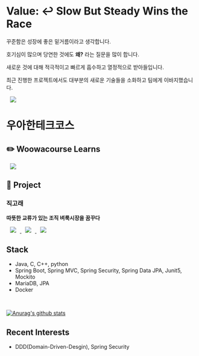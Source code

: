 # Value: ↩️ Slow But Steady Wins the Race
꾸준함은 성장에 좋은 밑거름이라고 생각합니다.

호기심이 많으며 당연한 것에도 **왜?** 라는 질문을 많이 합니다.

새로운 것에 대해 적극적이고 빠르게 흡수하고 열정적으로 받아들입니다. 

최근 진행한 프로젝트에서도 대부분의 새로운 기술들을 소화하고 팀에게 이바지했습니다.

<a href="http://joseph415.github.io/resume/">
    <img 
        src="http://img.shields.io/badge/-📘resume-bbe1fa?style=flat&link=http://joseph415.github.io/resume/"
        style="height : auto; margin-left : 10px; margin-right : 10px;"/>
</a>

# 우아한테크코스

## ✏️ Woowacourse Learns
<a href="https://github.com/joseph415/woowacourse-learns">
    <img 
        src="http://img.shields.io/badge/-Github Repo-1b262c?style=flat&logo=Github&link=https://github.com/joseph415/woowacourse-learns"
        style="height : auto; margin-left : 10px; margin-right : 10px;"/>
</a>

## 📑 Project

### 직고래
**따뜻한 교류가 있는 조직 벼룩시장을 꿈꾸다**
<div>
<a href="https://github.com/woowacourse-teams/2020-seller-lee-company">
    <img 
        src="http://img.shields.io/badge/-Project Repo-1b262c?style=flat&logo=Github&link=https://github.com/woowacourse-teams/2020-seller-lee-company"
        style="height : auto; margin-left : 10px; margin-right : 10px;"/>
</a>
<a href="https://github.com/joseph415/JIKGORAE-project-records">
    <img 
        src="http://img.shields.io/badge/-기술 적용기-3282b8?style=flat&logo=Github&link=https://github.com/joseph415/JIKGORAE-project-records"
        style="height : auto; margin-left : 10px; margin-right : 10px;"/>
</a>
<a href="https://sites.google.com/woowahan.com/wooteco-demo/직고래">
    <img 
        src="http://img.shields.io/badge/-🐳 Demo Site-bbe1fa?style=flat&link=https://sites.google.com/woowahan.com/wooteco-demo/직고래/"
        style="height : auto; margin-left : 10px; margin-right : 10px;"/>
</a>
</div>

## Stack
- Java, C, C++, python
- Spring Boot, Spring MVC, Spring Security, Spring Data JPA, Junit5, Mockito
- MariaDB, JPA
- Docker
<br/>

[![Anurag's github stats](https://github-readme-stats.vercel.app/api?username=joseph415&count_private=true&hide=stars&show_icons=true)](https://github.com/anuraghazra/github-readme-stats)

## Recent Interests
- DDD(Domain-Driven-Desgin), Spring Security
